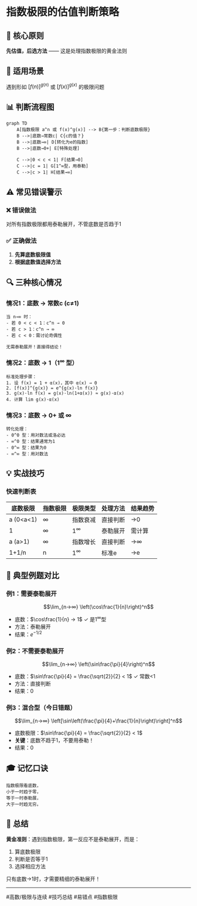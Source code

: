 # 指数极限的估值判断策略

## 📌 核心原则
**先估值，后选方法** —— 这是处理指数极限的黄金法则

## 🎯 适用场景
遇到形如 $[f(n)]^{g(n)}$ 或 $[f(x)]^{g(x)}$ 的极限问题

## 📊 判断流程图

```mermaid
graph TD
    A[指数极限 a^n 或 f(x)^g(x)] --> B{第一步：判断底数极限}
    B -->|底数→常数c| C{c的值？}
    B -->|底数→∞| D[转化为e的指数]
    B -->|底数→0+| E[特殊处理]
    
    C -->|0 < c < 1| F[结果→0]
    C -->|c = 1| G[1^∞型，用泰勒]
    C -->|c > 1| H[结果→∞]
```

## ⚠️ 常见错误警示

### ❌ 错误做法
对所有指数极限都用泰勒展开，不管底数是否趋于1

### ✅ 正确做法
1. **先算底数极限值**
2. **根据底数值选择方法**

## 🔍 三种核心情况

### 情况1：底数 → 常数c (c≠1)
```
当 n→∞ 时：
- 若 0 < c < 1：c^n → 0
- 若 c > 1：c^n → ∞
- 若 c < 0：需讨论奇偶性

无需泰勒展开！直接得结论！
```

### 情况2：底数 → 1（$1^∞$ 型）
```
标准处理步骤：
1. 设 f(x) = 1 + α(x)，其中 α(x) → 0
2. [f(x)]^{g(x)} = e^{g(x)·ln f(x)}
3. g(x)·ln f(x) = g(x)·ln(1+α(x)) ≈ g(x)·α(x)
4. 计算 lim g(x)·α(x)
```

### 情况3：底数 → 0+ 或 ∞
```
转化处理：
- 0^0 型：用对数法或洛必达
- ∞^0 型：结果通常为1
- 0^∞ 型：结果为0
- ∞^∞ 型：用对数法
```

## 💡 实战技巧

### 快速判断表
| 底数极限 | 指数极限 | 极限类型 | 处理方法 | 结果趋势 |
|---------|---------|---------|---------|---------|
| a (0<a<1) | ∞ | 指数衰减 | 直接判断 | →0 |
| 1 | ∞ | $1^∞$ | 泰勒展开 | 需计算 |
| a (a>1) | ∞ | 指数增长 | 直接判断 | →∞ |
| 1+1/n | n | $1^∞$ | 标准e | →e |

## 📝 典型例题对比

### 例1：需要泰勒展开
$$\lim_{n→∞} \left(\cos\frac{1}{n}\right)^n$$
- 底数：$\cos\frac{1}{n} → 1$ ✓ 是$1^∞$型
- 方法：泰勒展开
- 结果：$e^{-1/2}$

### 例2：不需要泰勒展开
$$\lim_{n→∞} \left(\sin\frac{\pi}{4}\right)^n$$
- 底数：$\sin\frac{\pi}{4} = \frac{\sqrt{2}}{2} < 1$ ✓ 常数<1
- 方法：直接判断
- 结果：0

### 例3：混合型（今日错题）
$$\lim_{n→∞} \left[\sin\left(\frac{\pi}{4}+\frac{1}{n}\right)\right]^n$$
- 底数极限：$\sin\frac{\pi}{4} = \frac{\sqrt{2}}{2} < 1$
- **关键**：底数不趋于1，不要用泰勒！
- 结果：0

## 🎓 记忆口诀
```
指数极限看底数，
小于一时趋于零，
等于一时泰勒展，
大于一时趋无穷。
```

## 📌 总结
**黄金准则**：遇到指数极限，第一反应不是泰勒展开，而是：
1. 算底数极限
2. 判断是否等于1
3. 选择相应方法

只有底数→1时，才需要精细的泰勒展开！

---
#高数/极限与连续 #技巧总结 #易错点 #指数极限